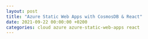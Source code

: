 ```yaml
---
layout: post
title: "Azure Static Web Apps with CosmosDB & React"
date: 2021-09-22 00:00:00 +0200
categories: cloud azure azure-static-web-apps react
---
```

